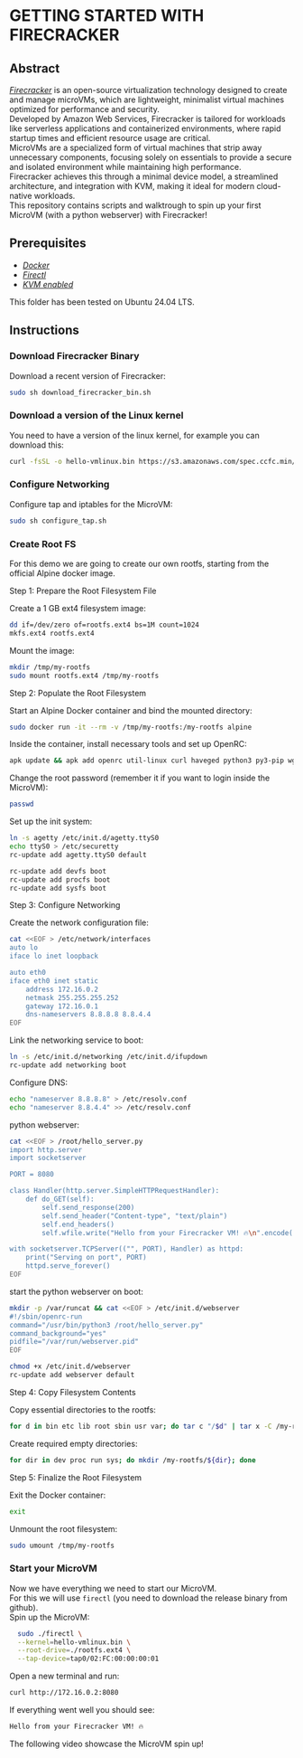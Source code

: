 # GETTING STARTED WITH FIRECRACKER



## Abstract  
[*Firecracker*]() is an open-source virtualization technology designed to create and manage microVMs, which are lightweight, minimalist virtual machines optimized for performance and security.  
Developed by Amazon Web Services, Firecracker is tailored for workloads like serverless applications and containerized environments, where rapid startup times and efficient resource usage are critical.  
MicroVMs are a specialized form of virtual machines that strip away unnecessary components, focusing solely on essentials to provide a secure and isolated environment while maintaining high performance.  
Firecracker achieves this through a minimal device model, a streamlined architecture, and integration with KVM, making it ideal for modern cloud-native workloads.  
This repository contains scripts and walktrough to spin up your first MicroVM (with a python webserver) with Firecracker!  

## Prerequisites
- [*Docker*](https://docs.docker.com/engine/install/ubuntu/)  
- [*Firectl*](https://github.com/firecracker-microvm/firectl)   
- [*KVM enabled*](https://ubuntu.com/blog/kvm-hyphervisor)  

This folder has been tested on Ubuntu 24.04 LTS.


## Instructions

### Download Firecracker Binary

Download a recent version of Firecracker:  
```sh
sudo sh download_firecracker_bin.sh
```  

### Download a version of the Linux kernel
You need to have a version of the linux kernel, for example you can download this:  
```sh
curl -fsSL -o hello-vmlinux.bin https://s3.amazonaws.com/spec.ccfc.min/img/hello/kernel/hello-vmlinux.bin
```  


### Configure Networking

Configure tap and iptables for the MicroVM:  
```sh
sudo sh configure_tap.sh
```  






### Create Root FS

For this demo we are going to create our own rootfs, starting from the official Alpine docker image.  

Step 1: Prepare the Root Filesystem File

Create a 1 GB ext4 filesystem image:

```sh
dd if=/dev/zero of=rootfs.ext4 bs=1M count=1024
mkfs.ext4 rootfs.ext4
```  


Mount the image:

```sh
mkdir /tmp/my-rootfs
sudo mount rootfs.ext4 /tmp/my-rootfs
```  

Step 2: Populate the Root Filesystem

Start an Alpine Docker container and bind the mounted directory:

```sh
sudo docker run -it --rm -v /tmp/my-rootfs:/my-rootfs alpine
```  


Inside the container, install necessary tools and set up OpenRC:

```sh
apk update && apk add openrc util-linux curl haveged python3 py3-pip wget git && rc-update add haveged default
```

Change the root password (remember it if you want to login inside the MicroVM):  

```sh
passwd
```  


Set up the init system:

```sh
ln -s agetty /etc/init.d/agetty.ttyS0
echo ttyS0 > /etc/securetty
rc-update add agetty.ttyS0 default

rc-update add devfs boot
rc-update add procfs boot
rc-update add sysfs boot
```  


Step 3: Configure Networking

Create the network configuration file:

```sh
cat <<EOF > /etc/network/interfaces
auto lo
iface lo inet loopback

auto eth0
iface eth0 inet static
    address 172.16.0.2
    netmask 255.255.255.252
    gateway 172.16.0.1
    dns-nameservers 8.8.8.8 8.8.4.4
EOF
```  


Link the networking service to boot:

```sh
ln -s /etc/init.d/networking /etc/init.d/ifupdown
rc-update add networking boot
```  



Configure DNS:

```sh
echo "nameserver 8.8.8.8" > /etc/resolv.conf
echo "nameserver 8.8.4.4" >> /etc/resolv.conf
```  


python webserver:  
```sh
cat <<EOF > /root/hello_server.py
import http.server
import socketserver

PORT = 8080

class Handler(http.server.SimpleHTTPRequestHandler):
    def do_GET(self):
        self.send_response(200)
        self.send_header("Content-type", "text/plain")
        self.end_headers()
        self.wfile.write("Hello from your Firecracker VM! 🔥\n".encode("utf-8"))

with socketserver.TCPServer(("", PORT), Handler) as httpd:
    print("Serving on port", PORT)
    httpd.serve_forever()
EOF
```  


start the python webserver on boot:  
```sh
mkdir -p /var/runcat && cat <<EOF > /etc/init.d/webserver
#!/sbin/openrc-run
command="/usr/bin/python3 /root/hello_server.py"
command_background="yes"
pidfile="/var/run/webserver.pid"
EOF

chmod +x /etc/init.d/webserver
rc-update add webserver default
```  




Step 4: Copy Filesystem Contents

Copy essential directories to the rootfs:

```sh
for d in bin etc lib root sbin usr var; do tar c "/$d" | tar x -C /my-rootfs; done
``` 


Create required empty directories:

```sh
for dir in dev proc run sys; do mkdir /my-rootfs/${dir}; done
```

Step 5: Finalize the Root Filesystem

Exit the Docker container:

```sh
exit
``` 


Unmount the root filesystem:

```sh
sudo umount /tmp/my-rootfs
``` 


### Start your MicroVM

Now we have everything we need to start our MicroVM.  
For this we will use `firectl` (you need to download the release binary from github).  
Spin up the MicroVM:  
```sh
  sudo ./firectl \
  --kernel=hello-vmlinux.bin \
  --root-drive=./rootfs.ext4 \
  --tap-device=tap0/02:FC:00:00:00:01
```  

Open a new terminal and run: 
```sh
curl http://172.16.0.2:8080
```  

If everything went well you should see:  
```sh
Hello from your Firecracker VM! 🔥
```  


The following video showcase the MicroVM spin up!  


